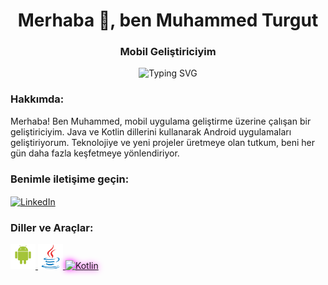 <h1 align="center">Merhaba 👋, ben Muhammed Turgut</h1>
<h3 align="center">Mobil Geliştiriciyim</h3>

<p align="center">
  <img src="https://readme-typing-svg.herokuapp.com?color=%2336BCF7&lines=Mobil+uygulama+geliştiriyorum;Java%2C+Kotlin+ve+Android" alt="Typing SVG" />
</p>

<h3 align="left">Hakkımda:</h3>
<p align="left">
  Merhaba! Ben Muhammed, mobil uygulama geliştirme üzerine çalışan bir geliştiriciyim. Java ve Kotlin dillerini kullanarak Android uygulamaları geliştiriyorum. Teknolojiye ve yeni projeler üretmeye olan tutkum, beni her gün daha fazla keşfetmeye yönlendiriyor.
</p>

<h3 align="left">Benimle iletişime geçin:</h3>
<p align="left">
  <a href="https://linkedin.com/tr/muhammed-turgut/" target="blank">
    <img align="center" src="https://raw.githubusercontent.com/rahuldkjain/github-profile-readme-generator/master/src/images/icons/Social/linked-in-alt.svg" alt="LinkedIn" height="30" width="40" />
  </a>
</p>

<h3 align="left">Diller ve Araçlar:</h3>
<p align="left">
  <a href="https://developer.android.com" target="_blank" rel="noreferrer">
    <img src="https://raw.githubusercontent.com/devicons/devicon/master/icons/android/android-original-wordmark.svg" alt="Android" width="40" height="40"/>
  </a>
  <a href="https://www.java.com" target="_blank" rel="noreferrer">
    <img src="https://raw.githubusercontent.com/devicons/devicon/master/icons/java/java-original.svg" alt="Java" width="40" height="40"/>
  </a>
  <a href="https://kotlinlang.org" target="_blank" rel="noreferrer">
    <img src="https://www.vectorlogo.zone/logos/kotlinlang/kotlinlang-icon.svg" alt="Kotlin" width="40" height="40" style="filter: drop-shadow(0 0 5px rgb(255, 0, 255));"/>
  </a>
</p>

<style>
  img[src*="kotlinlang-icon"] {
    animation: rainbow 3s infinite;
  }

 
